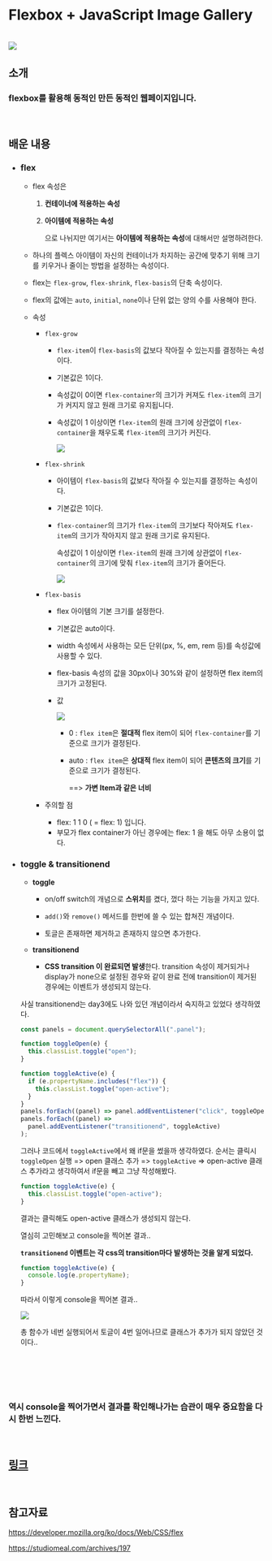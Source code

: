 # Flexbox + JavaScript Image Gallery

<br>

<img src="https://i.postimg.cc/8Cvkc61r/image.png">

## 소개

### flexbox를 활용해 동적인 만든 동적인 웹페이지입니다.

<br/>

## 배운 내용

- ### **flex**

  - flex 속성은

    1. **컨테이너에 적용하는 속성**
    2. **아이템에 적용하는 속성**

       으로 나뉘지만 여기서는 **아이템에 적용하는 속성**에 대해서만 설명하려한다.

  - 하나의 플렉스 아이템이 자신의 컨테이너가 차지하는 공간에 맞추기 위해 크기를 키우거나 줄이는 방법을 설정하는 속성이다.

  - flex는 `flex-grow`, `flex-shrink`, `flex-basis`의 단축 속성이다.

  - flex의 값에는 `auto`, `initial`, `none`이나 단위 없는 양의 수를 사용해야 한다.

  - 속성

    - `flex-grow`

      - `flex-item`이 `flex-basis`의 값보다 작아질 수 있는지를 결정하는 속성이다.
      - 기본값은 1이다.
      - 속성값이 0이면 `flex-container`의 크기가 커져도 `flex-item`의 크기가 커지지 않고 원래 크기로 유지됩니다.

      - 속성값이 1 이상이면 `flex-item`의 원래 크기에 상관없이 `flex-container`을 채우도록 `flex-item`의 크기가 커진다.

          <img src="https://i.postimg.cc/59gTynDv/image.png">

    - `flex-shrink`

      - 아이템이 `flex-basis`의 값보다 작아질 수 있는지를 결정하는 속성이다.
      - 기본값은 1이다.
      - `flex-container`의 크기가 `flex-item`의 크기보다 작아져도 `flex-item`의 크기가 작아지지 않고 원래 크기로 유지된다.

        속성값이 1 이상이면 `flex-item`의 원래 크기에 상관없이 `flex-container`의 크기에 맞춰 `flex-item`의 크기가 줄어든다.

          <img src="https://i.postimg.cc/VLSxhXHC/image.png">

    - `flex-basis`

      - flex 아이템의 기본 크기를 설정한다.
      - 기본값은 auto이다.
      - width 속성에서 사용하는 모든 단위(px, %, em, rem 등)를 속성값에 사용할 수 있다.
      - flex-basis 속성의 값을 30px이나 30%와 같이 설정하면 flex item의 크기가 고정된다.

      - 값

          <img src="https://blog.kakaocdn.net/dn/coSzKa/btrbpPVScLV/cPpCJ7omR042ZMhSxqB4MK/img.png">

        - 0 : `flex item`은 **절대적** flex item이 되어 `flex-container`를 기준으로 크기가 결정된다.
        - auto : `flex item`은 **상대적** flex item이 되어 **콘텐츠의 크기**를 기준으로 크기가 결정된다.

          ==> **가변 Item과 같은 너비**

    - 주의할 점

      - flex: 1 1 0 ( = flex: 1) 입니다.
      - 부모가 flex container가 아닌 경우에는 flex: 1 을 해도 아무 소용이 없다.

- ### **toggle & transitionend**

  - **toggle**

    - on/off switch의 개념으로 **스위치**를 켰다, 껐다 하는 기능을 가지고 있다.

    - `add()`와 `remove()` 메서드를 한번에 쓸 수 있는 합쳐진 개념이다.

    - 토글은 존재하면 제거하고 존재하지 않으면 추가한다.

  - **transitionend**

    - **CSS transition 이 완료되면 발생**한다. transition 속성이 제거되거나 display가 none으로 설정된 경우와 같이 완료 전에 transition이 제거된 경우에는 이벤트가 생성되지 않는다.

  사실 transitionend는 day3에도 나와 있던 개념이라서 숙지하고 있었다 생각하였다.

  ```js
  const panels = document.querySelectorAll(".panel");

  function toggleOpen(e) {
    this.classList.toggle("open");
  }

  function toggleActive(e) {
    if (e.propertyName.includes("flex")) {
      this.classList.toggle("open-active");
    }
  }
  panels.forEach((panel) => panel.addEventListener("click", toggleOpen));
  panels.forEach((panel) =>
    panel.addEventListener("transitionend", toggleActive)
  );
  ```

  그러나 코드에서 `toggleActive`에서 왜 if문을 썼을까 생각하였다. 순서는 클릭시 `toggleOpen` 실행 => open 클래스 추가 => `toggleActive` => open-active 클래스 추가라고 생각하여서 if문을 빼고 그냥 작성해봤다.

  ```js
  function toggleActive(e) {
    this.classList.toggle("open-active");
  }
  ```

  결과는 클릭해도 open-active 클래스가 생성되지 않는다.

  열심히 고민해보고 console을 찍어본 결과..

  **`transitionend` 이벤트는 각 css의 transition마다 발생하는 것을 알게 되었다.**

  ```js
  function toggleActive(e) {
    console.log(e.propertyName);
  }
  ```

  따라서 이렇게 console을 찍어본 결과..

    <img src="https://i.postimg.cc/s2xcwCc9/image.png">

  총 함수가 네번 실행되어서 토글이 4번 일어나므로 클래스가 추가가 되지 않았던 것이다..

<br/>
<br/>
<br/>
<br/>

### 역시 console을 찍어가면서 결과를 확인해나가는 습관이 매우 중요함을 다시 한번 느낀다.

<br>

## [링크](https://rainbow-chimera-069383.netlify.app)

<br/>

## 참고자료

https://developer.mozilla.org/ko/docs/Web/CSS/flex

https://studiomeal.com/archives/197
